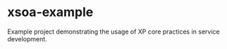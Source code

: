xsoa-example
============

Example project demonstrating the usage of XP core practices in service development.
